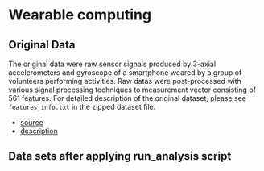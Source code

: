 # Wearable computing

## Original Data

The original data were raw sensor signals produced by 3-axial accelerometers and gyroscope of a smartphone weared by a group of volunteers performing activities. Raw datas were post-processed with various signal processing techniques to measurement vector consisting of 561 features. For detailed description of the original dataset, please see `features_info.txt` in
the zipped dataset file.

- [source](https://d396qusza40orc.cloudfront.net/getdata%2Fprojectfiles%2FUCI%20HAR%20Dataset.zip) 
- [description](http://archive.ics.uci.edu/ml/datasets/Human+Activity+Recognition+Using+Smartphones)


## Data sets after applying run_analysis script


